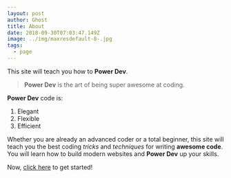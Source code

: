 ```yaml
---
layout: post
author: Ghost
title: About
date: 2018-09-30T07:03:47.149Z
image: ../img/maxresdefault-8-.jpg
tags:
  - page
---
```


This site will teach you how to **Power Dev**.

> **Power Dev** is the art of being super awesome at coding.

**Power Dev** code is:
1. Elegant
1. Flexible
1. Efficient

Whether you are already an advanced coder or a total beginner, this site will teach you the best coding *tricks* and *techniques* for writing **awesome code**. You will learn how to build modern websites and **Power Dev** up your skills.

Now, [click here](/pages/getting-started) to get started!
